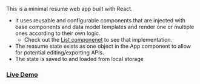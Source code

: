 This is a minimal resume web app built with React. 

 - It uses reusable and configurable components that are injected with base components and data model templates and render one or multiple ones according to their own logic. 
    - Check out the [List componenet](https://github.com/kelmorsy/react-resume/blob/main/src/List.js) to see that implementation.
 - The reasume state exists as one object in the App component to allow for potential editing/exporting APIs.
 - The state is saved to and loaded from local storage 
### [Live Demo](https://kelmorsy.github.io/react-resume/)
